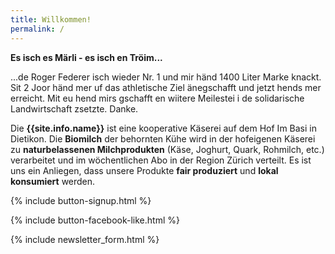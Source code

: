```yaml
---
title: Willkommen!
permalink: /
---
```


<div class="alert alert-success" role="alert" data-href=" http://dunkelhoelzli.ch">
  <div style="font-weight:bold;">
   Es isch es Märli - es isch en Tröim...
  </div>

  ...de Roger Federer isch wieder Nr. 1 und mir händ 1400 Liter Marke knackt. Sit 2 Joor händ mer uf das athletische Ziel änegschafft und jetzt hends mer erreicht. Mit eu hend mirs gschafft en wiitere Meilestei i de solidarische Landwirtschaft zsetzte. Danke.

</div>

Die **{{site.info.name}}** ist eine kooperative Käserei auf dem
Hof Im Basi in Dietikon. Die **Biomilch** der behornten Kühe wird in der
hofeigenen Käserei zu **naturbelassenen Milchprodukten** (Käse, Joghurt, Quark,
Rohmilch, etc.) verarbeitet und im wöchentlichen Abo in der Region
Zürich verteilt. Es ist uns ein Anliegen, dass unsere Produkte **fair produziert**
und **lokal konsumiert** werden.

{% include button-signup.html %}

{% include button-facebook-like.html %}

{% include newsletter_form.html %}
